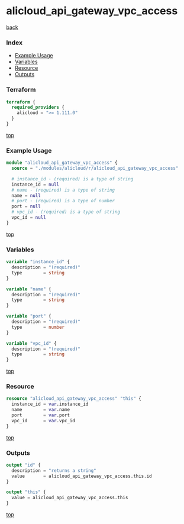 # alicloud_api_gateway_vpc_access

[back](../alicloud.md)

### Index

- [Example Usage](#example-usage)
- [Variables](#variables)
- [Resource](#resource)
- [Outputs](#outputs)

### Terraform

```terraform
terraform {
  required_providers {
    alicloud = ">= 1.111.0"
  }
}
```

[top](#index)

### Example Usage

```terraform
module "alicloud_api_gateway_vpc_access" {
  source = "./modules/alicloud/r/alicloud_api_gateway_vpc_access"

  # instance_id - (required) is a type of string
  instance_id = null
  # name - (required) is a type of string
  name = null
  # port - (required) is a type of number
  port = null
  # vpc_id - (required) is a type of string
  vpc_id = null
}
```

[top](#index)

### Variables

```terraform
variable "instance_id" {
  description = "(required)"
  type        = string
}

variable "name" {
  description = "(required)"
  type        = string
}

variable "port" {
  description = "(required)"
  type        = number
}

variable "vpc_id" {
  description = "(required)"
  type        = string
}
```

[top](#index)

### Resource

```terraform
resource "alicloud_api_gateway_vpc_access" "this" {
  instance_id = var.instance_id
  name        = var.name
  port        = var.port
  vpc_id      = var.vpc_id
}
```

[top](#index)

### Outputs

```terraform
output "id" {
  description = "returns a string"
  value       = alicloud_api_gateway_vpc_access.this.id
}

output "this" {
  value = alicloud_api_gateway_vpc_access.this
}
```

[top](#index)